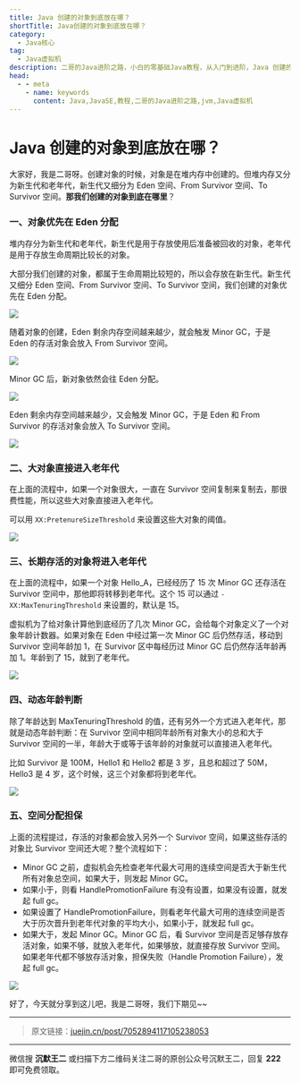 ```yaml
---
title: Java 创建的对象到底放在哪？
shortTitle: Java创建的对象到底放在哪？
category:
  - Java核心
tag:
  - Java虚拟机
description: 二哥的Java进阶之路，小白的零基础Java教程，从入门到进阶，Java 创建的对象到底放在哪？
head:
  - - meta
    - name: keywords
      content: Java,JavaSE,教程,二哥的Java进阶之路,jvm,Java虚拟机
---
```


# Java 创建的对象到底放在哪？


大家好，我是二哥呀。创建对象的时候，对象是在堆内存中创建的。但堆内存又分为新生代和老年代，新生代又细分为 Eden 空间、From Survivor 空间、To Survivor 空间。**那我们创建的对象到底在哪里**？


### 一、对象优先在 Eden 分配
堆内存分为新生代和老年代，新生代是用于存放使用后准备被回收的对象，老年代是用于存放生命周期比较长的对象。

大部分我们创建的对象，都属于生命周期比较短的，所以会存放在新生代。新生代又细分 Eden 空间、From Survivor 空间、To Survivor 空间，我们创建的对象优先在 Eden 分配。


![](https://cdn.tobebetterjavaer.com/tobebetterjavaer/images/jvm/whereis-the-object-1.png)

随着对象的创建，Eden 剩余内存空间越来越少，就会触发 Minor GC，于是 Eden 的存活对象会放入 From Survivor 空间。


![](https://cdn.tobebetterjavaer.com/tobebetterjavaer/images/jvm/whereis-the-object-2.png)

Minor GC 后，新对象依然会往 Eden 分配。


![](https://cdn.tobebetterjavaer.com/tobebetterjavaer/images/jvm/whereis-the-object-3.png)

Eden 剩余内存空间越来越少，又会触发 Minor GC，于是 Eden 和 From Survivor 的存活对象会放入 To Survivor 空间。

![](https://cdn.tobebetterjavaer.com/tobebetterjavaer/images/jvm/whereis-the-object-4.png)

### 二、大对象直接进入老年代
在上面的流程中，如果一个对象很大，一直在 Survivor 空间复制来复制去，那很费性能，所以这些大对象直接进入老年代。

可以用 `XX:PretenureSizeThreshold` 来设置这些大对象的阈值。

![](https://cdn.tobebetterjavaer.com/tobebetterjavaer/images/jvm/whereis-the-object-5.png)


### 三、长期存活的对象将进入老年代
在上面的流程中，如果一个对象 Hello_A，已经经历了 15 次 Minor GC 还存活在 Survivor 空间中，那他即将转移到老年代。这个 15 可以通过 `-XX:MaxTenuringThreshold` 来设置的，默认是 15。

虚拟机为了给对象计算他到底经历了几次 Minor GC，会给每个对象定义了一个对象年龄计数器。如果对象在 Eden 中经过第一次 Minor GC 后仍然存活，移动到 Survivor 空间年龄加 1，在 Survivor 区中每经历过 Minor GC 后仍然存活年龄再加 1。年龄到了 15，就到了老年代。


![](https://cdn.tobebetterjavaer.com/tobebetterjavaer/images/jvm/whereis-the-object-6.png)



### 四、动态年龄判断
除了年龄达到 MaxTenuringThreshold 的值，还有另外一个方式进入老年代，那就是动态年龄判断：在 Survivor 空间中相同年龄所有对象大小的总和大于 Survivor 空间的一半，年龄大于或等于该年龄的对象就可以直接进入老年代。

比如 Survivor 是 100M，Hello1 和 Hello2 都是 3 岁，且总和超过了 50M，Hello3 是 4 岁，这个时候，这三个对象都将到老年代。

![](https://cdn.tobebetterjavaer.com/tobebetterjavaer/images/jvm/whereis-the-object-7.png)

### 五、空间分配担保
上面的流程提过，存活的对象都会放入另外一个 Survivor 空间，如果这些存活的对象比 Survivor 空间还大呢？整个流程如下：

- Minor GC 之前，虚拟机会先检查老年代最大可用的连续空间是否大于新生代所有对象总空间，如果大于，则发起 Minor GC。
- 如果小于，则看 HandlePromotionFailure 有没有设置，如果没有设置，就发起 full gc。
- 如果设置了 HandlePromotionFailure，则看老年代最大可用的连续空间是否大于历次晋升到老年代对象的平均大小，如果小于，就发起 full gc。
- 如果大于，发起 Minor GC。Minor GC 后，看 Survivor 空间是否足够存放存活对象，如果不够，就放入老年代，如果够放，就直接存放 Survivor 空间。如果老年代都不够放存活对象，担保失败（Handle Promotion Failure），发起 full gc。


![](https://cdn.tobebetterjavaer.com/tobebetterjavaer/images/jvm/whereis-the-object-8.png)

好了，今天就分享到这儿吧，我是二哥呀，我们下期见~~

---

> 原文链接：[juejin.cn/post/7052894117105238053](juejin.cn/post/7052894117105238053)

----




微信搜 **沉默王二** 或扫描下方二维码关注二哥的原创公众号沉默王二，回复 **222** 即可免费领取。

